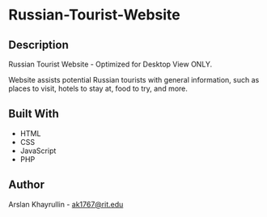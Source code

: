 # Russian-Tourist-Website

## Description
Russian Tourist Website - Optimized for Desktop View ONLY. 

Website assists potential Russian tourists with general information,
such as places to visit, hotels to stay at, food to try, and more.

## Built With
- HTML
- CSS
- JavaScript
- PHP
  
## Author
Arslan Khayrullin - ak1767@rit.edu


  
